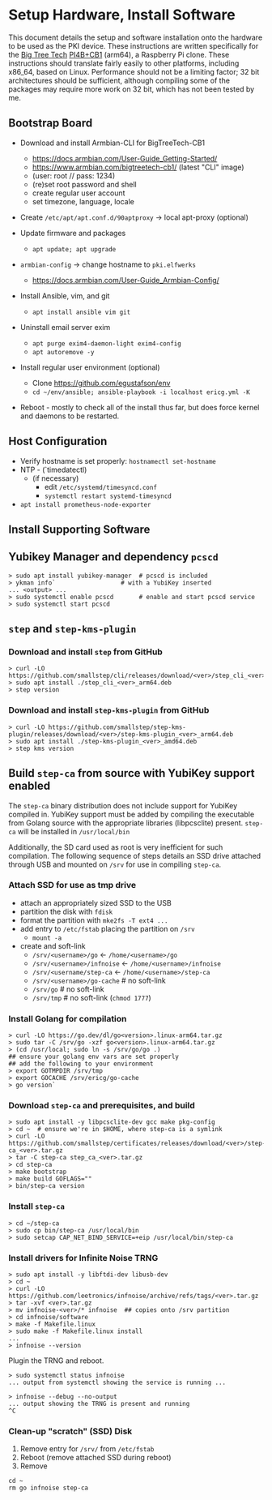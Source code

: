 Setup Hardware, Install Software
================================

This document details the setup and software installation onto the
hardware to be used as the PKI device.  These instructions are written
specifically for the [Big Tree Tech](https://bigtree-tech.com/)
[PI4B+CB1](https://biqu.equipment/collections/control-board/products/pi4b-adapter-v1-0)
(arm64), a Raspberry Pi clone.
These instructions should translate fairly easily to other platforms,
including x86_64, based on Linux.  Performance should not be a
limiting factor; 32 bit architectures should be sufficient, although
compiling some of the packages may require more work on 32 bit, which
has not been tested by me.

Bootstrap Board
---------------

* Download and install Armbian-CLI for BigTreeTech-CB1
  * https://docs.armbian.com/User-Guide_Getting-Started/
  * https://www.armbian.com/bigtreetech-cb1/  (latest "CLI" image)
  * (user: root  //  pass: 1234)
  * (re)set root password and shell
  * create regular user account
  * set timezone, language, locale

* Create `/etc/apt/apt.conf.d/90aptproxy` -> local apt-proxy (optional)

* Update firmware and packages
  * `apt update; apt upgrade`

* `armbian-config` -> change hostname to `pki.elfwerks`
  * https://docs.armbian.com/User-Guide_Armbian-Config/

* Install Ansible, vim, and git
  * `apt install ansible vim git`

* Uninstall email server exim
  * `apt purge exim4-daemon-light exim4-config`
  * `apt autoremove -y`

* Install regular user environment (optional)
  * Clone https://github.com/egustafson/env
  * `cd ~/env/ansible; ansible-playbook -i localhost ericg.yml -K`

* Reboot - mostly to check all of the install thus far, but does force
  kernel and daemons to be restarted.

## Host Configuration

* Verify hostname is set properly:  `hostnamectl set-hostname`
* NTP - (`timedatectl)
  * (if necessary)
    * edit `/etc/systemd/timesyncd.conf`
    * `systemctl restart systemd-timesyncd`
* `apt install prometheus-node-exporter`

Install Supporting Software
---------------------------

## Yubikey Manager and dependency `pcscd`

```
> sudo apt install yubikey-manager  # pcscd is included
> ykman info`                  # with a YubiKey inserted
... <output> ...
> sudo systemctl enable pcscd       # enable and start pcscd service
> sudo systemctl start pcscd
```

## `step` and `step-kms-plugin`

### Download and install `step` from GitHub
```
> curl -LO https://github.com/smallstep/cli/releases/download/<ver>/step_cli_<ver>_arm64.deb
> sudo apt install ./step_cli_<ver>_arm64.deb
> step version
```

### Download and install `step-kms-plugin` from GitHub
```
> curl -LO https://github.com/smallstep/step-kms-plugin/releases/download/<ver>/step-kms-plugin_<ver>_arm64.deb
> sudo apt install ./step-kms-plugin_<ver>_amd64.deb
> step kms version
```

## Build `step-ca` from source with YubiKey support enabled

The `step-ca` binary distribution does not include support for YubiKey
compiled in.  YubiKey support must be added by compiling the
executable from Golang source with the appropriate libraries
(libpcsclite) present.  `step-ca` will be installed in
`/usr/local/bin`

Additionally, the SD card used as root is very inefficient for such
compilation.  The following sequence of steps details an SSD drive
attached through USB and mounted on `/srv` for use in compiling
`step-ca`.

### Attach SSD for use as tmp drive

* attach an appropriately sized SSD to the USB
* partition the disk with `fdisk`
* format the partition with `mke2fs -T ext4 ...`
* add entry to `/etc/fstab` placing the partition on `/srv`
  * `mount -a`
* create and soft-link
  * `/srv/<username>/go`       <- `/home/<username>/go`
  * `/srv/<username>/infnoise` <- `/home/<username>/infnoise`
  * `/srv/<username/step-ca`   <- `/home/<username>/step-ca`
  * `/srv/<username>/go-cache` # no soft-link
  * `/srv/go`                  # no soft-link
  * `/srv/tmp`                 # no soft-link (`chmod 1777`)

### Install Golang for compilation

```
> curl -LO https://go.dev/dl/go<version>.linux-arm64.tar.gz
> sudo tar -C /srv/go -xzf go<version>.linux-arm64.tar.gz
> (cd /usr/local; sudo ln -s /srv/go/go .)
## ensure your golang env vars are set properly
## add the following to your environment
> export GOTMPDIR /srv/tmp
> export GOCACHE /srv/ericg/go-cache
> go version`
```

### Download `step-ca` and prerequisites, and build

```
> sudo apt install -y libpcsclite-dev gcc make pkg-config
> cd ~  # ensure we're in $HOME, where step-ca is a symlink
> curl -LO https://github.com/smallstep/certificates/releases/download/<ver>/step-ca_<ver>.tar.gz
> tar -C step-ca step_ca_<ver>.tar.gz
> cd step-ca
> make bootstrap
> make build GOFLAGS=""
> bin/step-ca version
```

### Install `step-ca`

```
> cd ~/step-ca
> sudo cp bin/step-ca /usr/local/bin
> sudo setcap CAP_NET_BIND_SERVICE=+eip /usr/local/bin/step-ca
```

### Install drivers for Infinite Noise TRNG

```
> sudo apt install -y libftdi-dev libusb-dev
> cd ~
> curl -LO https://github.com/leetronics/infnoise/archive/refs/tags/<ver>.tar.gz
> tar -xvf <ver>.tar.gz
> mv infnoise-<ver>/* infnoise  ## copies onto /srv partition
> cd infnoise/software
> make -f Makefile.linux
> sudo make -f Makefile.linux install
...
> infnoise --version
```

Plugin the TRNG and reboot.

```
> sudo systemctl status infnoise
... output from systemctl showing the service is running ...

> infnoise --debug --no-output
... output showing the TRNG is present and running
^C
```

### Clean-up "scratch" (SSD) Disk

1. Remove entry for `/srv/` from `/etc/fstab`
2. Reboot  (remove attached SSD during reboot)
3. Remove

```
cd ~
rm go infnoise step-ca
```
